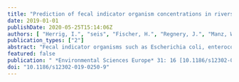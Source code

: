 ```yaml
---
title: "Prediction of fecal indicator organism concentrations in rivers: the shifting role of environmental factors under varying flow conditions"
date: 2019-01-01
publishDate: 2020-05-25T15:14:06Z
authors: [ "Herrig, I.", "seis", "Fischer, H.", "Regnery, J.", "Manz, W.", "Reifferscheid, G.", "Böer, S." ]
publication_types: ["2"]
abstract: "Fecal indicator organisms such as Escherichia coli, enterococci, and coliphages are important to assess, monitor, and predict microbial water quality in natural freshwater ecosystems. To improve predictive modelling of fecal indicators in surface waters, it is vital to assess the influence of autochthonous and allochthonous environmental factors on microbial water quality in riverine systems. To better understand how environmental conditions influence the fate of fecal indicators under varying weather conditions, the interdependencies of environmental parameters and concentrations of E. coli, intestinal enterococci, and somatic coliphages were studied at two rivers (Rhine and Moselle in Rhineland-Palatinate, Germany) over a period of 2 years that exhibited contrasting hydrological conditions. Both riverine sampling sites were subject to similar meteorological conditions based on spatial proximity, but differed in hydrodynamics and hydrochemistry, thus providing further insight into the role of river-specific determinants on fecal indicator concentrations. Furthermore, a Bayesian multiple linear regression approach that complies with the European Bathing Water Directive was applied to both rivers’ datasets to test model transferability and the validity of microbial water quality predictions in riverine systems under varying flow regimes. According to multivariate statistical analyses, rainfall events and high water discharge favored the input and dissemination of fecal indicators in both rivers. As expected, concentrations declined with rising global solar irradiance, water temperature, and pH. While variations in coliphage concentrations were predominantly driven by hydro-meteorological factors, bacterial indicator concentrations were strongly influenced by autochthonous biotic factors related to primary production. This was more pronounced under low flow conditions accompanied by strong phytoplankton blooms. Strong seasonal variations pointed towards bacterial indicator losses due to grazing activities. The Bayesian linear regression approach provided appropriate water quality predictions at the Rhine sampling site based on discharge, global solar irradiance, and rainfall as fecal indicator distributions were predominantly driven by hydro-meteorological factors. Assessment of microbial water quality predictions implied that rivers characterized by strong hydrodynamics qualify for multiple linear regression models using readily measurable hydro-meteorological parameters. In rivers where trophic interactions exceed hydrodynamic influences, such as the Moselle, viral indicators may pose a more reliable response variable in statistical models."
featured: false
publication: " *Environmental Sciences Europe* 31: 16 [10.1186/s12302-019-0250-9](https://doi.org/10.1186/s12302-019-0250-9)"
doi: "10.1186/s12302-019-0250-9"
---
```


